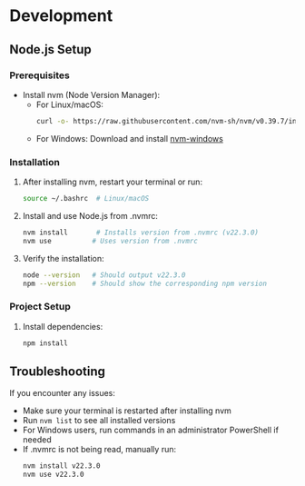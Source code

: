 # Development

## Node.js Setup

### Prerequisites
- Install nvm (Node Version Manager):
  - For Linux/macOS:
    ```bash
    curl -o- https://raw.githubusercontent.com/nvm-sh/nvm/v0.39.7/install.sh | bash
    ```
  - For Windows:
    Download and install [nvm-windows](https://github.com/coreybutler/nvm-windows/releases)

### Installation

1. After installing nvm, restart your terminal or run:
   ```bash
   source ~/.bashrc  # Linux/macOS
   ```

2. Install and use Node.js from .nvmrc:
   ```bash
   nvm install       # Installs version from .nvmrc (v22.3.0)
   nvm use          # Uses version from .nvmrc
   ```

3. Verify the installation:
   ```bash
   node --version   # Should output v22.3.0
   npm --version    # Should show the corresponding npm version
   ```

### Project Setup

1. Install dependencies:
   ```bash
   npm install
   ```

## Troubleshooting

If you encounter any issues:
- Make sure your terminal is restarted after installing nvm
- Run `nvm list` to see all installed versions
- For Windows users, run commands in an administrator PowerShell if needed
- If .nvmrc is not being read, manually run:
  ```bash
  nvm install v22.3.0
  nvm use v22.3.0
  ```
